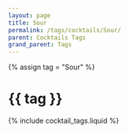 ```yaml
---
layout: page
title: Sour
permalink: /tags/cocktails/Sour/
parent: Cocktails Tags
grand_parent: Tags
---
```

{% assign tag = "Sour" %}
# {{ tag }}
{% include cocktail_tags.liquid %}